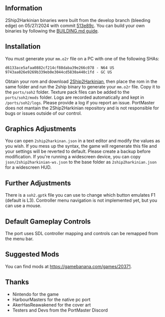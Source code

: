 ## Information
2Ship2Harkinian binaries were built from the develop branch (bleeding edge) on 05/27/2024 with commit [513e89c](https://github.com/HarbourMasters/2ship2harkinian/commit/513e89c073e79b29f9b8fc27abb2dd7aada9a5db). You can build your own binaries by following the [BUILDING.md guide](BUILDING.md).

## Installation
You must generate your `mm.o2r` file on a PC with one of the following SHAs:

```
d6133ace5afaa0882cf214cf88daba39e266c078 - N64 US
9743aa026e9269b339eb0e3044cd5830a440c1fd - GC US
```

Obtain your rom and download [2Ship2Harkinian](https://github.com/HarbourMasters/2ship2harkinian/releases), then place the rom in the same folder and run the 2ship binary to generate your `mm.o2r` file. Copy it to the `ports/soh2` folder. Texture pack files can be added to the `ports/soh2/mods` folder. Logs are recorded automatically and kept in `/ports/soh2/logs`. Please provide a log if you report an issue. PortMaster does not mantain the 2Ship2Harkinian repository and is not responsible for bugs or issues outside of our control.

## Graphics Adjustments
You can open `2ship2harkinan.json` in a text editor and modify the values as you wish. If you mess up the syntax, the game will regenerate this file and your settings will be reverted to default. Please create a backup before modification. If you're running a widescreen device, you can copy `json/2ship2harkinian-ws.json` to the base folder as `2ship2harkinian.json` for a widescreen HUD.

## Further Adjustments
There is a `soh2.gptk` file you can use to change which button emulates F1 (default is L3). Controller menu navigation is not implemented yet, but you can use a mouse.

## Default Gameplay Controls
The port uses SDL controller mapping and controls can be remapped from the menu bar.

## Suggested Mods
You can find mods at https://gamebanana.com/games/20371.

## Thanks
- Nintendo for the game  
- HarbourMasters for the native pc port  
- AkerHasReawakened for the cover art  
- Testers and Devs from the PortMaster Discord  




